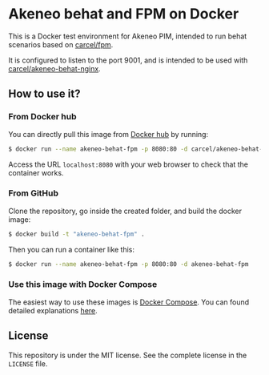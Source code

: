 # Akeneo behat and FPM on Docker

This is a Docker test environment for Akeneo PIM, intended to run behat scenarios based on [carcel/fpm](https://hub.docker.com/r/carcel/fpm).

It is configured to listen to the port 9001, and is intended to be used with [carcel/akeneo-behat-nginx](https://hub.docker.com/r/carcel/akeneo-behat-nginx).

## How to use it?

### From Docker hub

You can directly pull this image from [Docker hub](https://hub.docker.com/r/carcel/akeneo-behat-fpm/) by running:

```bash
$ docker run --name akeneo-behat-fpm -p 8080:80 -d carcel/akeneo-behat-fpm:php-7.0
```

Access the URL `localhost:8080` with your web browser to check that the container works.

### From GitHub

Clone the repository, go inside the created folder, and build the docker image:

```bash
$ docker build -t "akeneo-behat-fpm" .
```

Then you can run a container like this:

```bash
$ docker run --name akeneo-behat-fpm -p 8080:80 -d akeneo-behat-fpm
```

### Use this image with Docker Compose

The easiest way to use these images is [Docker Compose](https://docs.docker.com/compose/). You can found detailed explanations [here](https://github.com/damien-carcel/Dockerfiles/blob/master/COMPOSE.md).

## License

This repository is under the MIT license. See the complete license in the `LICENSE` file.
